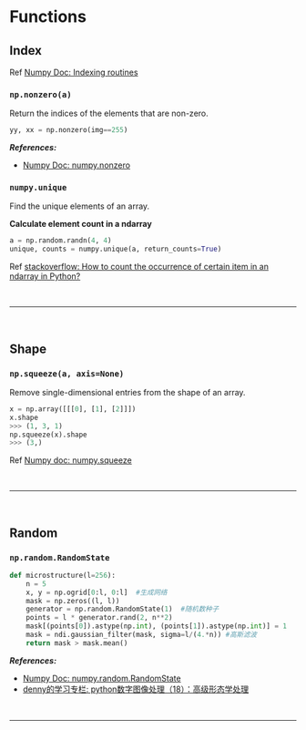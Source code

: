 # Functions

## Index

Ref [Numpy Doc: Indexing routines](https://docs.scipy.org/doc/numpy-1.15.0/reference/routines.indexing.html)

### `np.nonzero(a)`

Return the indices of the elements that are non-zero.

```python
yy, xx = np.nonzero(img==255)
```

***References:***

- [Numpy Doc: numpy.nonzero](https://docs.scipy.org/doc/numpy-1.15.0/reference/generated/numpy.nonzero.html)

### `numpy.unique`

Find the unique elements of an array.

**Calculate element count in a ndarray**

```python
a = np.random.randn(4, 4)
unique, counts = numpy.unique(a, return_counts=True)
```

Ref [stackoverflow: How to count the occurrence of certain item in an ndarray in Python?](https://stackoverflow.com/questions/28663856/how-to-count-the-occurrence-of-certain-item-in-an-ndarray-in-python)

<!--  -->
<br>

***

<br>
<!--  -->

## Shape

### `np.squeeze(a, axis=None)`

Remove single-dimensional entries from the shape of an array.

```python
x = np.array([[[0], [1], [2]]])
x.shape
>>> (1, 3, 1)
np.squeeze(x).shape
>>> (3,)
```

Ref [Numpy doc: numpy.squeeze](https://docs.scipy.org/doc/numpy/reference/generated/numpy.squeeze.html)

<!--  -->
<br>

***

<br>
<!--  -->

## Random

### `np.random.RandomState`

```python
def microstructure(l=256):
    n = 5
    x, y = np.ogrid[0:l, 0:l]  #生成网络
    mask = np.zeros((l, l))
    generator = np.random.RandomState(1)  #随机数种子
    points = l * generator.rand(2, n**2)
    mask[(points[0]).astype(np.int), (points[1]).astype(np.int)] = 1
    mask = ndi.gaussian_filter(mask, sigma=l/(4.*n)) #高斯滤波
    return mask > mask.mean()
```

***References:***

- [Numpy Doc: numpy.random.RandomState](https://docs.scipy.org/doc/numpy/reference/generated/numpy.random.RandomState.html)
- [denny的学习专栏: python数字图像处理（18）：高级形态学处理](https://www.cnblogs.com/denny402/p/5166258.html)

<!--  -->
<br>

***

<br>
<!--  -->